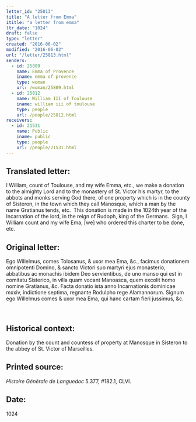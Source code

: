 ```yaml
---
letter_id: "25813"
title: "A letter from Emma"
ititle: "a letter from emma"
ltr_date: "1024"
draft: false
type: "letter"
created: "2016-06-02"
modified: "2016-06-02"
url: "/letter/25813.html"
senders:
  - id: 25809
    name: Emma of Provence
    iname: emma of provence
    type: woman
    url: /woman/25809.html
  - id: 25812
    name: William III of Toulouse
    iname: william iii of toulouse
    type: people
    url: /people/25812.html
receivers:
  - id: 21531
    name: Public
    iname: public
    type: people
    url: /people/21531.html
---
```

<h2> Translated letter:</h2><p>I William, count of Toulouse, and my wife Emma, etc., we make a donation to the almighty Lord and to the monastery of St. Victor his martyr, to the abbots and monks serving God there, of one property which is in the county of Sisteron, in the town which they call Manosque, which a man by the name Gratianus tends, etc.&nbsp; This donation is made in the 1024th year of the Incarnation of the lord, in the reign of Rudoph, king of the Germans.&nbsp; Sign, I William count and my wife Ema, [we] who ordered this charter to be done, etc.</p><h2 class="mt-4"> Original letter:</h2><p>Ego Willelmus, comes Tolosanus, &amp; uxor mea Ema, &amp;c., facimus donationem omnipotenti Domino, &amp; sancto Victori suo martyri ejus monasterio, abbatibus ac monachis ibidem Deo servientibus, de uno manso qui est in comitatu Sisterico, in villa quam vocant Manoasca, quem excolit homo nomine Gratianus, &amp;c. Facta donatio ista anno Incarnationis dominicae mxxiv, in­dictione septima, regnante Rodulpho rege Alamannorum. Signum ego Willelmus co­mes &amp; uxor mea Ema, qui hanc cartam fieri jussimus, &amp;c.</p><p>&nbsp;</p><h2 class="mt-4"> Historical context:</h2><p>Donation by the count and countess of property at Manosque in Sisteron to the abbey of St. Victor of Marseilles.</p><h2 class="mt-4"> Printed source:</h2><p><i>Histoire Générale de Languedoc</i> 5.377, #182.1, CLVI.</p><h2 class="mt-4"> Date:</h2>1024